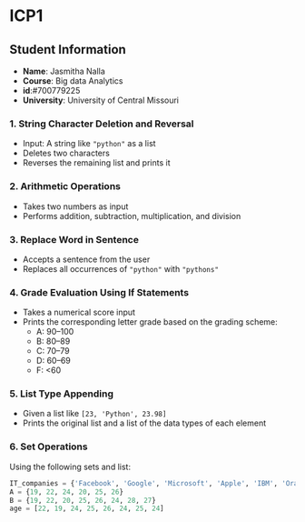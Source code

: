 # ICP1
## Student Information
- **Name**: Jasmitha Nalla
- **Course**: Big data Analytics
- **id**:#700779225
- **University**: University of Central Missouri


### 1. String Character Deletion and Reversal
- Input: A string like `"python"` as a list
- Deletes two characters
- Reverses the remaining list and prints it

### 2. Arithmetic Operations
- Takes two numbers as input
- Performs addition, subtraction, multiplication, and division

### 3. Replace Word in Sentence
- Accepts a sentence from the user
- Replaces all occurrences of `"python"` with `"pythons"`

### 4. Grade Evaluation Using If Statements
- Takes a numerical score input
- Prints the corresponding letter grade based on the grading scheme:
  - A: 90–100
  - B: 80–89
  - C: 70–79
  - D: 60–69
  - F: <60

### 5. List Type Appending
- Given a list like `[23, 'Python', 23.98]`
- Prints the original list and a list of the data types of each element

### 6. Set Operations
Using the following sets and list:
```python
IT_companies = {'Facebook', 'Google', 'Microsoft', 'Apple', 'IBM', 'Oracle', 'Amazon'}
A = {19, 22, 24, 20, 25, 26}
B = {19, 22, 20, 25, 26, 24, 28, 27}
age = [22, 19, 24, 25, 26, 24, 25, 24]
